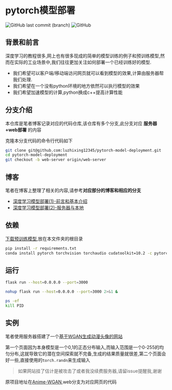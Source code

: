 # pytorch模型部署

![GitHub last commit (branch)](https://img.shields.io/github/last-commit/luzhixing12345/pytorch-model-deployment/main)
![GitHub](https://img.shields.io/github/license/luzhixing12345/pytorch-model-deployment)

## 背景和前言

深度学习的教程很多,网上也有很多现成的简单的模型训练的例子和预训练模型,然而在实际的工业场景中,我们往往更加关注如何部署一个已经训练好的模型.

- 我们希望可以客户端/移动端访问网页就可以看到模型的效果,计算由服务器帮我们处理.
- 我们希望在一个没有python环境的地方依然可以执行模型的效果
- 我们希望加速模型的计算,python换成c++提高计算性能

## 分支介绍

本仓库是笔者博客记录对应的代码仓库,该仓库有多个分支,此分支对应 **服务器+web部署** 的内容

克隆本分支代码的命令行代码如下

```bash
git clone git@github.com:luzhixing12345/pytorch-model-deployment.git
cd pytorch-model-deployment
git checkout -b web-server origin/web-server
```

## 博客

笔者在博客上整理了相关的内容,请参考**对应部分的博客和相应的分支**

- [深度学习模型部署(1)-前言和基本介绍](https://luzhixing12345.github.io/2022/06/13/pytorch/%E6%B7%B1%E5%BA%A6%E5%AD%A6%E4%B9%A0%E6%A8%A1%E5%9E%8B%E9%83%A8%E7%BD%B2-1/)
- [深度学习模型部署(2)-服务器与本地](https://luzhixing12345.github.io/2022/06/13/pytorch/%E6%B7%B1%E5%BA%A6%E5%AD%A6%E4%B9%A0%E6%A8%A1%E5%9E%8B%E9%83%A8%E7%BD%B2-2/)

## 依赖

[下载预训练模型](https://github.com/luzhixing12345/pytorch-model-deployment/releases/download/v0.0.1/WGAN_G_ANIME256.pth),放在本文件夹的根目录

```bash
pip install -r requirements.txt
conda install pytorch torchvision torchaudio cudatoolkit=10.2 -c pytorch
```

## 运行

```bash
flask run --host=0.0.0.0 --port=3000
```

```bash
nohup flask run --host=0.0.0.0 --port=3000 2>&1 &
```

```bash
ps -ef
kill PID 
```

## 实例

笔者使用服务器搭建了一个[基于WGAN生成动漫头像的网站](https://visual.kamilu.top)

第一个页面因为本身模型是一个0,1的正态分布输入,而输入范围是一个0-255的均匀分布,这就导致它的潜在空间探索就不完备,生成的结果质量就很差,第二个页面会好一些,直接使用的`torch.randn`来生成输入

> 如果网站挂了估计是被攻击了或者我没续费服务器,请留issue提醒我,谢谢

原项目地址在[Anime-WGAN](https://github.com/luzhixing12345/Anime-WGAN),web分支为对应网页的代码
